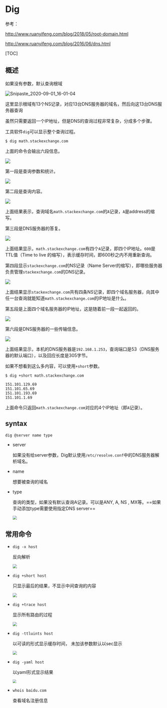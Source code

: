 # Dig

参考：

http://www.ruanyifeng.com/blog/2018/05/root-domain.html

http://www.ruanyifeng.com/blog/2016/06/dns.html

[TOC]

## 概述

如果没有参数，默认查询根域

![Snipaste_2020-09-01_16-01-04](https://cdn.jsdelivr.net/gh/dhay3/image-repo@master/20220408/Snipaste_2020-09-01_16-01-04.61kxceles4g0.webp)

这里显示根域有13个NS记录，对应13台DNS服务器的域名，然后向这13台DNS服务器查询

虽然只需要返回一个IP地址，但是DNS的查询过程非常复杂，分成多个步骤。

工具软件`dig`可以显示整个查询过程。

```shell
$ dig math.stackexchange.com
```

上面的命令会输出六段信息。

<img src="http://www.ruanyifeng.com/blogimg/asset/2016/bg2016061501.png"/>

第一段是查询参数和统计。

<img src="http://www.ruanyifeng.com/blogimg/asset/2016/bg2016061502.png"/>

第二段是查询内容。

<img src="http://www.ruanyifeng.com/blogimg/asset/2016/bg2016061503.png"/>

上面结果表示，查询域名`math.stackexchange.com`的`A`记录，`A`是address的缩写。

第三段是DNS服务器的答复。

<img src="http://www.ruanyifeng.com/blogimg/asset/2016/bg2016061504.png"/>

上面结果显示，`math.stackexchange.com`有四个`A`记录，即四个IP地址。`600`是TTL值（Time to live 的缩写），表示缓存时间，即600秒之内不用重新查询。

第四段显示`stackexchange.com`的NS记录（Name Server的缩写），即哪些服务器负责管理`stackexchange.com`的DNS记录。

<img src="http://www.ruanyifeng.com/blogimg/asset/2016/bg2016061505.png"/>

上面结果显示`stackexchange.com`共有四条NS记录，即四个域名服务器，向其中任一台查询就能知道`math.stackexchange.com`的IP地址是什么。

第五段是上面四个域名服务器的IP地址，这是随着前一段一起返回的。

<img src="http://www.ruanyifeng.com/blogimg/asset/2016/bg2016061506.png"/>

第六段是DNS服务器的一些传输信息。

<img src="http://www.ruanyifeng.com/blogimg/asset/2016/bg2016061514.png"/>

上面结果显示，本机的DNS服务器是`192.168.1.253`，查询端口是53（DNS服务器的默认端口），以及回应长度是305字节。

如果不想看到这么多内容，可以使用`+short`参数。

```shell
$ dig +short math.stackexchange.com

151.101.129.69
151.101.65.69
151.101.193.69
151.101.1.69
```

上面命令只返回`math.stackexchange.com`对应的4个IP地址（即`A`记录）。

## syntax

`dig @server name type`

- server

  如果没有给server参数，Dig默认使用`/etc/resolve.conf`中的DNS服务器解析域名。

- name 

  想要被查询的域名

- type

  查询的类型，如果没有默认查询A记录。可以是ANY, A, NS , MX等。==如果手动添加type需要使用指定DNS server==

  <img src="..\..\imgs\_Kali\Snipaste_2020-09-01_17-26-01.png" style="zoom:80%;" />

## 常用命令

- `dig -x host`

  反向解析

  <img src="..\..\imgs\_Kali\Snipaste_2020-09-01_17-36-12.png" style="zoom:80%;" />

- `dig +short host`

  只显示最后的结果，不显示中间查询的内容

  <img src="..\..\imgs\_Kali\Snipaste_2020-09-01_16-44-38.png" style="zoom:80%;" />

- `dig +trace host`

  显示所有路由的过程

  <img src="..\..\imgs\_Kali\Snipaste_2020-09-01_16-52-04.png" style="zoom:80%;" />

- `dig -ttluints host`

  以可读的形式显示缓存时间， 未加该参数默认以sec显示

  <img src="..\..\imgs\_Kali\Snipaste_2020-09-01_16-53-19.png" style="zoom:80%;" />

- `dig -yaml host`

  以yaml形式显示结果

  <img src="..\..\imgs\_Kali\Snipaste_2020-09-01_16-57-06.png" style="zoom:67%;" />

- `whois baidu.com`

  查看域名注册信息
